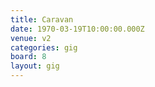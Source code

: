 ```yaml
---
title: Caravan
date: 1970-03-19T10:00:00.000Z
venue: v2
categories: gig
board: 8
layout: gig
---
```

